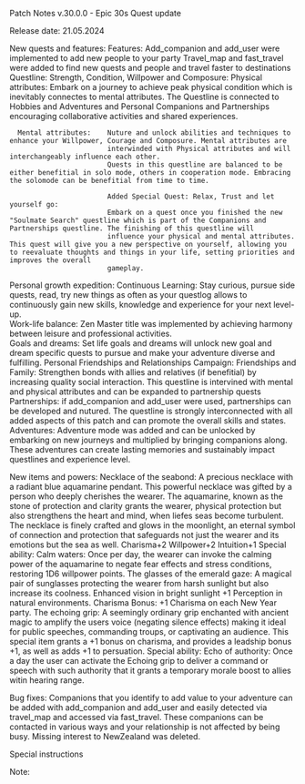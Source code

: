 Patch Notes v.30.0.0 - Epic 30s Quest update

Release date: 21.05.2024

New quests and features: 
	Features: 
	Add_companion and add_user were implemented to add new people to your party
	Travel_map and fast_travel were added to find new quests and people and travel faster to destinations
	Questline:
	Strength, Condition, Willpower and Composure: 
			Physical attributes: 	Embark on a journey to achieve peak physical condition which is inevitably connectes to mental attributes.
                            The Questline is connected to Hobbies and Adventures and Personal Companions and Partnerships encouraging 
                            collaborative activities and shared experiences.
                             
      Mental attributes:   	Nuture and unlock abilities and techniques to enhance your Willpower, Courage and Composure. Mental attributes are 
                            interwinded with Physical attributes and will interchangeably influence each other.
                            Quests in this questline are balanced to be either benefitial in solo mode, others in cooperation mode. Embracing the solomode can be benefitial from time to time. 

                            Added Special Quest: Relax, Trust and let yourself go: 
                            Embark on a quest once you finished the new "Soulmate Search" questline which is part of the Companions and Partnerships questline. The finishing of this questline will 
                            influence your physical and mental attributes. This quest will give you a new perspective on yourself, allowing you to reevaluate thoughts and things in your life, setting priorities and improves the overall 
                            gameplay. 
  Personal growth expedition: 
			Continuous Learning:    Stay curious, pursue side quests, read, try new things as often as your questlog allows to continuously gain new skills, knowledge and experience for your next level-up.   
      Work-life balance:     Zen Master title was implemented by achieving harmony between leisure and professional activities.  
      Goals and dreams:       Set life goals and dreams will unlock new goal and dream specific quests to pursue and make your adventure diverse and fulfilling.
  Personal Friendships and Relationships Campaign: 
      Friendships and Family: Strengthen bonds with allies and relatives (if benefitial) by increasing quality social interaction. This questline is intervined with mental and physical attributes and can be expanded to partnership quests
      Partnerships:         if add_companion and add_user were used, partnerships can be developed and nutured. The questline is strongly interconnected with all added aspects of this patch and can promote the overall skills and states. 
  Adventures:
      Adventure mode was added and can be unlocked by embarking on new journeys and multiplied by bringing companions along. These adventures can create lasting memories and sustainably impact questlines and experience level. 


New items and powers: 
  Necklace of the seabond: 
    A precious necklace with a radiant blue aquamarine pendant. This powerful necklace was gifted by a person who deeply cherishes the wearer. The aquamarine, known as the stone of protection and clarity grants the wearer, physical protection but also strengthens
    the heart and mind, when liefes seas become turbulent. The necklace is finely crafted and glows in the moonlight, an eternal symbol of connection and protection that safeguards not just the wearer and its emotions but the sea as well. 
    Charisma+2
    Willpower+2
    Intuition+1
    Special ability: 
    Calm waters: Once per day, the wearer can invoke the calming power of the aquamarine to negate fear effects and stress conditions, restoring 1D6 willpower points. 
  The glasses of the emerald gaze: 
    A magical pair of sunglasses protecting the wearer from harsh sunlight but also increase its coolness. 
    Enhanced vision in bright sunlight +1 Perception in natural environments. 
    Charisma Bonus: +1 Charisma on each New Year party. 
  The echoing grip: 
    A seemingly ordinary grip enchanted with ancient magic to amplify the users voice (negating silence effects) making it ideal for public speeches, commanding troups, or captivating an audience. 
    This special item grants a +1 bonus on charisma, and provides a leadship bonus +1, as well as adds +1 to persuation. 
    Special ability: Echo of authority: Once a day the user can activate the Echoing grip to deliver a command or speech with such authority that it grants a temporary morale boost to allies witin hearing range. 
    

Bug fixes: 
    Companions that you identify to add value to your adventure can be added with add_companion and add_user and easily detected via travel_map and accessed via fast_travel.
		These companions can be contacted in various ways and your relationship is not affected by being busy.
		Missing interest to NewZealand was deleted.
		
Special instructions

Note: 
      

  
